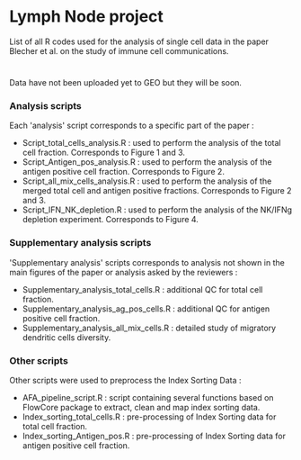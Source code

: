 # Lymph Node project
List of all R codes used for the analysis of single cell data in the paper Blecher et al. on the study of immune cell communications.
#
Data have not been uploaded yet to GEO but they will be soon.

### Analysis scripts
Each 'analysis' script corresponds to a specific part of the paper :

- Script_total_cells_analysis.R : used to perform the analysis of the total cell fraction. Corresponds to Figure 1 and 3.
- Script_Antigen_pos_analysis.R : used to perform the analysis of the antigen positive cell fraction. Corresponds to Figure 2.
- Script_all_mix_cells_analysis.R : used to perform the analysis of the merged total cell and antigen positive fractions. Corresponds to Figure 2 and 3.
- Script_IFN_NK_depletion.R : used to perform the analysis of the NK/IFNg depletion experiment. Corresponds to Figure 4.

### Supplementary analysis scripts

'Supplementary analysis' scripts corresponds to analysis not shown in the main figures of the paper or analysis asked by the reviewers :

- Supplementary_analysis_total_cells.R : additional QC for total cell fraction.
- Supplementary_analysis_ag_pos_cells.R : additional QC for antigen positive cell fraction.
- Supplementary_analysis_all_mix_cells.R : detailed study of migratory dendritic cells diversity.

### Other scripts

Other scripts were used to preprocess the Index Sorting Data :

- AFA_pipeline_script.R : script containing several functions based on FlowCore package to extract, clean and map index sorting data.
- Index_sorting_total_cells.R : pre-processing of Index Sorting data for total cell fraction.
- Index_sorting_Antigen_pos.R : pre-processing of Index Sorting data for antigen positive cell fraction.
